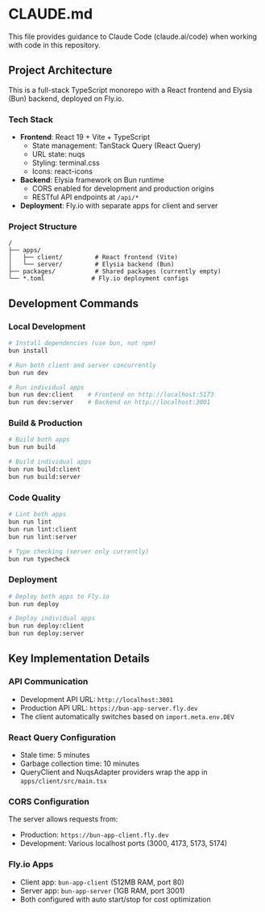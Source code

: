 # CLAUDE.md

This file provides guidance to Claude Code (claude.ai/code) when working with code in this repository.

## Project Architecture

This is a full-stack TypeScript monorepo with a React frontend and Elysia (Bun) backend, deployed on Fly.io.

### Tech Stack
- **Frontend**: React 19 + Vite + TypeScript
  - State management: TanStack Query (React Query)
  - URL state: nuqs
  - Styling: terminal.css
  - Icons: react-icons
- **Backend**: Elysia framework on Bun runtime
  - CORS enabled for development and production origins
  - RESTful API endpoints at `/api/*`
- **Deployment**: Fly.io with separate apps for client and server

### Project Structure
```
/
├── apps/
│   ├── client/         # React frontend (Vite)
│   └── server/         # Elysia backend (Bun)
├── packages/           # Shared packages (currently empty)
└── *.toml             # Fly.io deployment configs
```

## Development Commands

### Local Development
```bash
# Install dependencies (use bun, not npm)
bun install

# Run both client and server concurrently
bun run dev

# Run individual apps
bun run dev:client    # Frontend on http://localhost:5173
bun run dev:server    # Backend on http://localhost:3001
```

### Build & Production
```bash
# Build both apps
bun run build

# Build individual apps
bun run build:client
bun run build:server
```

### Code Quality
```bash
# Lint both apps
bun run lint
bun run lint:client
bun run lint:server

# Type checking (server only currently)
bun run typecheck
```

### Deployment
```bash
# Deploy both apps to Fly.io
bun run deploy

# Deploy individual apps
bun run deploy:client
bun run deploy:server
```

## Key Implementation Details

### API Communication
- Development API URL: `http://localhost:3001`
- Production API URL: `https://bun-app-server.fly.dev`
- The client automatically switches based on `import.meta.env.DEV`

### React Query Configuration
- Stale time: 5 minutes
- Garbage collection time: 10 minutes
- QueryClient and NuqsAdapter providers wrap the app in `apps/client/src/main.tsx`

### CORS Configuration
The server allows requests from:
- Production: `https://bun-app-client.fly.dev`
- Development: Various localhost ports (3000, 4173, 5173, 5174)

### Fly.io Apps
- Client app: `bun-app-client` (512MB RAM, port 80)
- Server app: `bun-app-server` (1GB RAM, port 3001)
- Both configured with auto start/stop for cost optimization